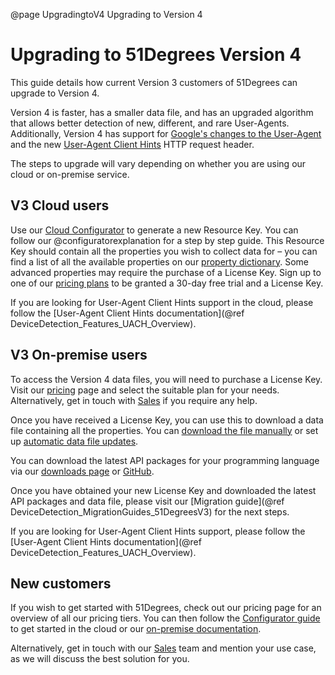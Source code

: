 @page UpgradingtoV4 Upgrading to Version 4

# Upgrading to 51Degrees Version 4

This guide details how current Version 3 customers of 51Degrees can upgrade to Version 4.

Version 4 is faster, has a smaller data file, and has an upgraded algorithm that allows better detection of new, different, and rare User-Agents.
Additionally, Version 4 has support for [Google's changes to the User-Agent](https://learnclienthints.com/) and the new 
[User-Agent Client Hints](https://51degrees.com/blog/updates-to-user-agent-client-hints-version-4-4) HTTP request header.

The steps to upgrade will vary depending on whether you are using our cloud or on-premise service.

## V3 Cloud users

Use our [Cloud Configurator](https://configure.51degrees.com/) to generate a new Resource Key. You can follow our 
@configuratorexplanation for a step by step guide. This Resource Key should contain all the properties you wish to collect data for – 
you can find a list of all the available properties on our [property dictionary](https://51degrees.com/developers/property-dictionary). 
Some advanced properties may require the purchase of a License Key. Sign up to one of our [pricing plans](https://51degrees.com/pricing) 
to be granted a 30-day free trial and a License Key.

If you are looking for User-Agent Client Hints support in the cloud, please follow the [User-Agent Client Hints documentation](@ref DeviceDetection_Features_UACH_Overview).

## V3 On-premise users

To access the Version 4 data files, you will need to purchase a License Key. Visit our [pricing](https://51degrees.com/pricing) page and
select the suitable plan for your needs. Alternatively, get in touch with [Sales](https://51degrees.com/contact-us) if you require any help.

Once you have received a License Key, you can use this to download a data file containing all the properties. You can 
[download the file manually](https://51degrees.com/developers/downloads) or set up [automatic data file updates](Features_AutomaticDatafileUpdates).

You can download the latest API packages for your programming language via our [downloads page](https://51degrees.com/developers/downloads)
or [GitHub](https://github.com/51Degrees).

Once you have obtained your new License Key and downloaded the latest API packages and data file, please visit our 
[Migration guide](@ref DeviceDetection_MigrationGuides_51DegreesV3) for the next steps.

If you are looking for User-Agent Client Hints support, please follow the [User-Agent Client Hints documentation](@ref DeviceDetection_Features_UACH_Overview).

## New customers

If you wish to get started with 51Degrees, check out our pricing page for an overview of all our pricing tiers. You can then follow the 
[Configurator guide](@configuratorexplanation) to get started in the cloud or our [on-premise documentation](https://51degrees.com/documentation/index.html).

Alternatively, get in touch with our [Sales](https://51degrees.com/contact-us) team and mention your use case, as we will discuss the best solution for you.
